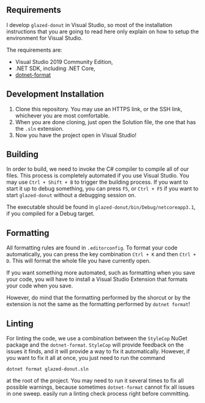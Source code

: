 ## Requirements

I develop `glazed-donut` in Visual Studio, so most of the installation instructions
that you are going to read here only explain on how to setup the environment for
Visual Studio.

The requirements are:

* Visual Studio 2019 Community Edition,
* .NET SDK, including .NET Core,
* [dotnet-format](https://github.com/dotnet/format)

## Development Installation
1. Clone this repository. You may use an HTTPS link, or the SSH link,
whichever you are most comfortable.
2. When you are done cloning, just open the Solution file, the one that
has the `.sln` extension.
3. Now you have the project open in Visual Studio!

## Building

In order to build, we need to invoke the C# compiler to compile all of our files.
This process is completely automated if you use Visual Studio. You may use
`Ctrl + Shift + B` to trigger the building process. If you want to start it up
to debug something, you can press `F5`, or `Ctrl + F5` if you want to start
`glazed-donut` without a debugging session on.

The executable should be found in `glazed-donut/bin/Debug/netcoreapp3.1`, if you
compiled for a Debug target.

## Formatting

All formatting rules are found in `.editorconfig`. To format your code automatically,
you can press the key combination `Ctrl + K` and then `Ctrl + D`. This will format
the whole file you have currently open.

If you want something more automated, such as formatting when you save your code,
you will have to install a Visual Studio Extension that formats your code when you
save.

However, do mind that the formatting performed by the shorcut or by the extension
is not the same as the formatting performed by `dotnet format`! 

## Linting

For linting the code, we use a combination between the `StyleCop` NuGet package
and the `dotnet-format`. `StyleCop` will provide feedback on the issues it finds,
and it will provide a way to fix it automatically. However, if you want to fix it
all at once, you just need to run the command

```
dotnet format glazed-donut.sln
```

at the root of the project. You may need to run it several times to fix all
possible warnings, because sometimes `dotnet-format` cannot fix all issues
in one sweep.
easily run a linting check process right before committing. 